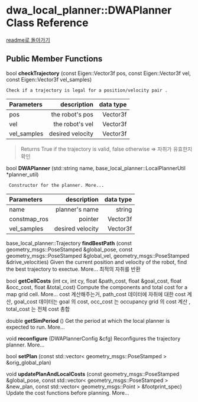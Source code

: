 # dwa_local_planner::DWAPlanner Class Reference

[readme로 돌아가기](readme.md)

## Public Member Functions
bool __checkTrajectory__ (const Eigen::Vector3f pos, const Eigen::Vector3f vel, const Eigen::Vector3f vel_samples)


    Check if a trajectory is legal for a position/velocity pair . 
|   Parameters	 |   description	| data type|
|:---------------|---------------:  |---------:|
| pos            |the robot's pos   |Vector3f  |
|vel             |the robot's vel   |Vector3f  |
|vel_samples   	 |desired velocity  |Vector3f  |

>Returns True if the trajectory is valid, false otherwise => 자취가 유효한지 확인

 
bool __DWAPlanner__ (std::string name, base_local_planner::LocalPlannerUtil *planner_util)
 	
     Constructor for the planner. More...
|   Parameters	    |   description	    | data type     |
|:---------------   |---------------:   |---------:     |
|name               |planner's name     |string         |
|constmap_ros       |pointer            |Vector3f       |
|vel_samples   	    |desired velocity   |Vector3f       |


base_local_planner::Trajectory 	__findBestPath__ (const geometry_msgs::PoseStamped &global_pose, const geometry_msgs::PoseStamped &global_vel, geometry_msgs::PoseStamped &drive_velocities)
 	Given the current position and velocity of the robot, find the best trajectory to exectue. More...
    최적의 자취를 반환
 
bool 	__getCellCosts__ (int cx, int cy, float &path_cost, float &goal_cost, float &occ_cost, float &total_cost)
 	Compute the components and total cost for a map grid cell. More...
    cost 계산해주는거, path_cost 데이터에 자취에 대한 cost 계산, goal_cost 데이터는 goal 의 cost, occ_cost 는 occupancy grid 의 cost 계산 , total_cost 는 전체 cost 총합
 
double 	__getSimPeriod__ ()
 	Get the period at which the local planner is expected to run. More...
 
void 	__reconfigure__ (DWAPlannerConfig &cfg)
 	Reconfigures the trajectory planner. More...
 
bool 	__setPlan__ (const std::vector< geometry_msgs::PoseStamped > &orig_global_plan)
 
void 	__updatePlanAndLocalCosts__ (const geometry_msgs::PoseStamped &global_pose, const std::vector< geometry_msgs::PoseStamped > &new_plan, const std::vector< geometry_msgs::Point > &footprint_spec)
 	Update the cost functions before planning. More...
